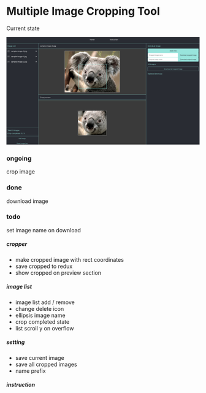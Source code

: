 # Multiple Image Cropping Tool

Current state

<img src="./src/img/current-state.png"/>

### ongoing

crop image

### done

download image

### todo

set image name on download

##### cropper

- make cropped image with rect coordinates
- save cropped to redux
- show cropped on preview section

##### image list

- image list add / remove
- change delete icon
- ellipsis image name
- crop completed state
- list scroll y on overflow

##### setting

- save current image
- save all cropped images
- name prefix

##### instruction
